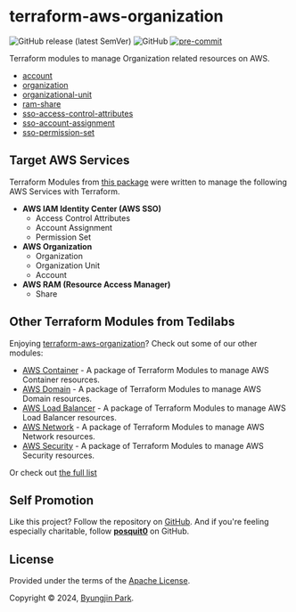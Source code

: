 # terraform-aws-organization

![GitHub release (latest SemVer)](https://img.shields.io/github/v/release/tedilabs/terraform-aws-organization?color=blue&sort=semver&style=flat-square)
![GitHub](https://img.shields.io/github/license/tedilabs/terraform-aws-organization?color=blue&style=flat-square)
[![pre-commit](https://img.shields.io/badge/pre--commit-enabled-brightgreen?logo=pre-commit&logoColor=white&style=flat-square)](https://github.com/pre-commit/pre-commit)

Terraform modules to manage Organization related resources on AWS.

- [account](./modules/account)
- [organization](./modules/organization)
- [organizational-unit](./modules/organizational-unit)
- [ram-share](./modules/ram-share)
- [sso-access-control-attributes](./modules/sso-access-control-attributes)
- [sso-account-assignment](./modules/sso-account-assignment)
- [sso-permission-set](./modules/sso-permission-set)


## Target AWS Services

Terraform Modules from [this package](https://github.com/tedilabs/terraform-aws-organization) were written to manage the following AWS Services with Terraform.

- **AWS IAM Identity Center (AWS SSO)**
  - Access Control Attributes
  - Account Assignment
  - Permission Set
- **AWS Organization**
  - Organization
  - Organization Unit
  - Account
- **AWS RAM (Resource Access Manager)**
  - Share


## Other Terraform Modules from Tedilabs

Enjoying [terraform-aws-organization](https://github.com/tedilabs/terraform-aws-organization)? Check out some of our other modules:

- [AWS Container](https://github.com/tedilabs/terraform-aws-container) - A package of Terraform Modules to manage AWS Container resources.
- [AWS Domain](https://github.com/tedilabs/terraform-aws-domain) - A package of Terraform Modules to manage AWS Domain resources.
- [AWS Load Balancer](https://github.com/tedilabs/terraform-aws-load-balancer) - A package of Terraform Modules to manage AWS Load Balancer resources.
- [AWS Network](https://github.com/tedilabs/terraform-aws-network) - A package of Terraform Modules to manage AWS Network resources.
- [AWS Security](https://github.com/tedilabs/terraform-aws-security) - A package of Terraform Modules to manage AWS Security resources.

Or check out [the full list](https://github.com/search?q=org%3Atedilabs+topic%3Aterraform-module&type=repositories)


## Self Promotion

Like this project? Follow the repository on [GitHub](https://github.com/tedilabs/terraform-aws-organization). And if you're feeling especially charitable, follow **[posquit0](https://github.com/posquit0)** on GitHub.


## License

Provided under the terms of the [Apache License](LICENSE).

Copyright © 2024, [Byungjin Park](https://www.posquit0.com).
